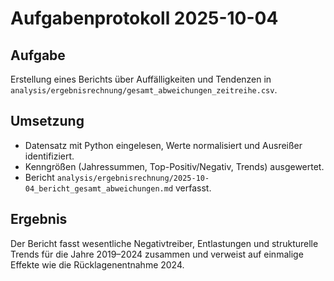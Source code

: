 # Aufgabenprotokoll 2025-10-04

## Aufgabe
Erstellung eines Berichts über Auffälligkeiten und Tendenzen in `analysis/ergebnisrechnung/gesamt_abweichungen_zeitreihe.csv`.

## Umsetzung
- Datensatz mit Python eingelesen, Werte normalisiert und Ausreißer identifiziert.
- Kenngrößen (Jahressummen, Top-Positiv/Negativ, Trends) ausgewertet.
- Bericht `analysis/ergebnisrechnung/2025-10-04_bericht_gesamt_abweichungen.md` verfasst.

## Ergebnis
Der Bericht fasst wesentliche Negativtreiber, Entlastungen und strukturelle Trends für die Jahre 2019–2024 zusammen und verweist auf einmalige Effekte wie die Rücklagenentnahme 2024.
